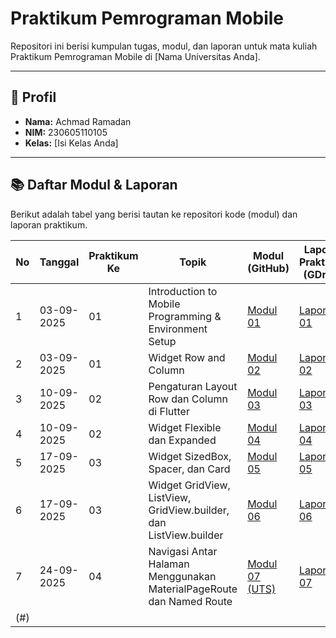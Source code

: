 
# Praktikum Pemrograman Mobile 

Repositori ini berisi kumpulan tugas, modul, dan laporan untuk mata kuliah Praktikum Pemrograman Mobile di [Nama Universitas Anda].

---

## 👤 Profil

* **Nama:** Achmad Ramadan
* **NIM:** 230605110105
* **Kelas:** [Isi Kelas Anda]

---

## 📚 Daftar Modul & Laporan

Berikut adalah tabel yang berisi tautan ke repositori kode (modul) dan laporan praktikum.

| No | Tanggal    | Praktikum Ke | Topik                                                                 | Modul (GitHub)                               | Laporan Praktikum (GDrive)                                                                         |
|----|------------|--------------|-----------------------------------------------------------------------|----------------------------------------------|----------------------------------------------------------------------------------------------------|
| 1  | 03-09-2025 | 01           | Introduction to Mobile Programming & Environment Setup                | [Modul 01](https://github.com/Ezra21ID/Modul-1.git) | [Laporan 01](https://drive.google.com/file/d/1D9olQua29sb94bNs12HwqaTo6hYwVpIp/view?usp=sharing)     |
| 2  | 03-09-2025 | 01           | Widget Row and Column                                                 | [Modul 02](https://github.com/Ezra21ID/modul-2.git) | [Laporan 02](https://drive.google.com/file/d/1M4utnTtmWTm16zQrg5nJ99xhgj0aTZwK/view?usp=sharing)     |
| 3  | 10-09-2025 | 02           | Pengaturan Layout Row dan Column di Flutter                           | [Modul 03](https://github.com/Ezra21ID/modul-3.git) | [Laporan 03](https://drive.google.com/file/d/1_pOsf7boWFPybRHWx-buge0mw7YJB7rg/view?usp=sharing)     |
| 4  | 10-09-2025 | 02           | Widget Flexible dan Expanded                                          | [Modul 04](https://github.com/Ezra21ID/modul-4.git) | [Laporan 04](https://drive.google.com/file/d/1A-PG9e4nZhGNT3kKGOoerxYbF9C2bYsx/view?usp=sharing)     |
| 5  | 17-09-2025 | 03           | Widget SizedBox, Spacer, dan Card                                     | [Modul 05](https://github.com/Ezra21ID/modul-5.git) | [Laporan 05](https://drive.google.com/file/d/12PsEWhgro4Q05cox-y8wDUfYC7BH_LJO/view?usp=sharing)     |
| 6  | 17-09-2025 | 03           | Widget GridView, ListView, GridView.builder, dan ListView.builder     | [Modul 06](https://github.com/Ezra21ID/modul-6.git) | [Laporan 06](https://drive.google.com/drive/folders/1a3qby9u80Vn8tGtnisAtfDYPowj1jDpX?usp=sharing) |
| 7  | 24-09-2025 | 04           | Navigasi Antar Halaman Menggunakan MaterialPageRoute dan Named Route  | [Modul 07 (UTS)](https://github.com/Ezra21ID/UTS.git) | [Laporan 07](https://LINK-ANDA-YANG-BENAR)                                                            |
(#) |
